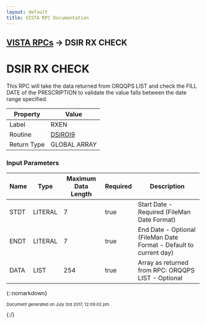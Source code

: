 ```yaml
---
layout: default
title: VISTA RPC Documentation
---
```


## [VISTA RPCs](TableOfContents) &#8594; DSIR RX CHECK
# DSIR RX CHECK

This RPC will take the data returned from ORQQPS LIST and check the FILL DATE of the PRESCRIPTION to validate the value falls between the date range specified.

Property | Value
--- | ---
Label | RXEN
Routine | [DSIROI9](http://code.osehra.org/dox/Routine_DSIROI9_source.html)
Return Type | GLOBAL ARRAY


### Input Parameters

Name | Type | Maximum Data Length | Required | Description
--- | --- | --- | --- | ---
STDT | LITERAL | 7 | true | Start Date - Required (FileMan Date Format)
ENDT | LITERAL | 7 | true | End Date - Optional (FileMan Date Format - Default to current day)
DATA | LIST | 254 | true | Array as returned from RPC: ORQQPS LIST - Optional



{::nomarkdown} <br/><p style="font-size: 11px">Document generated on July 3rd 2017, 12:09:02 pm</p>{:/}